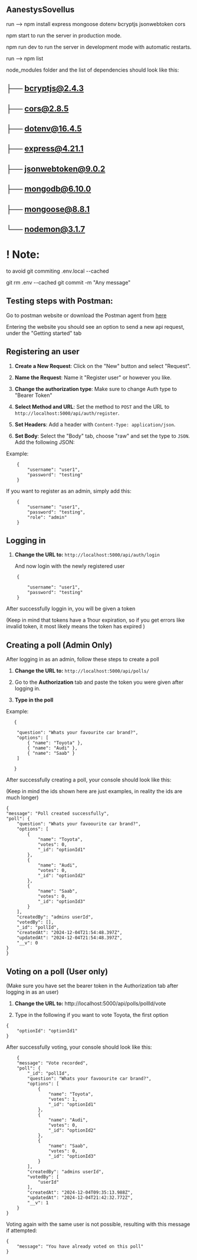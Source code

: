 ## AanestysSovellus

run --> npm install express mongoose dotenv bcryptjs jsonwebtoken cors

npm start to run the server in production mode.

npm run dev to run the server in development mode with automatic restarts.

run --> npm list

node_modules folder and the list of dependencies should look like this:

##    ├── bcryptjs@2.4.3
##    ├── cors@2.8.5
##    ├── dotenv@16.4.5
##    ├── express@4.21.1
##    ├── jsonwebtoken@9.0.2
##    ├── mongodb@6.10.0
##    ├── mongoose@8.8.1
##    └── nodemon@3.1.7

# ! Note:

to avoid git commiting .env.local --cached

git rm .env --cached
git commit -m "Any message"


## Testing steps with Postman: 

Go to postman website or download the Postman agent from [here](https://www.postman.com/downloads/)

Entering the website you should see an option to send a new api request, under the "Getting started" tab

## Registering an user

1. **Create a New Request**: Click on the "New" button and select "Request".

2. **Name the Request**: Name it "Register user" or however you like.

3. **Change the authorization type**: Make sure to change Auth type to "Bearer Token"

4. **Select Method and URL**: Set the method to `POST` and the URL to `http://localhost:5000/api/auth/register`.

5. **Set Headers**: Add a header with `Content-Type: application/json`.
    
6. **Set Body**: Select the "Body" tab, choose "raw" and set the type to `JSON`. Add the following JSON:

Example:

```
    {
        "username": "user1",
        "password": "testing"  
    }
```

If you want to register as an admin, simply add this:

```
    {
        "username": "user1",
        "password": "testing",
        "role": "admin"
    }
```

## Logging in

1. **Change the URL to:** `http://localhost:5000/api/auth/login`

    And now login with the newly registered user

```
    {

        "username": "user1",
        "password": "testing"  
    }
```


After successfully loggin in, you will be given a token


(Keep in mind that tokens have a 1hour expiration, so if you get errors like invalid token, it most likely means the token has expired )

## Creating a poll (Admin Only)

After logging in as an admin, follow these steps to create a poll

1. **Change the URL to:** `http://localhost:5000/api/polls/` 

2. Go to the **Authorization** tab and paste the token you were given after logging in.

3. **Type in the poll**

Example:

```
   {
    
    "question": "Whats your favourite car brand?",
    "options": [
        { "name": "Toyota" },
        { "name": "Audi" },
        { "name": "Saab" }
    ]

   }
```

After successfully creating a poll, your console should look like this:

(Keep in mind the ids shown here are just examples, in reality the ids are much longer)

```
{
"message": "Poll created successfully",
"poll": {
    "question": "Whats your favoourite car brand?",
    "options": [
        {
            "name": "Toyota",
            "votes": 0,
            "_id": "optionId1"
        },
        {
            "name": "Audi",
            "votes": 0,
            "_id": "optionId2"
        },
        {
            "name": "Saab",
            "votes": 0,
            "_id": "optionId3"
        }
    ],
    "createdBy": "admins userId",
    "votedBy": [],
    "_id": "pollId",
    "createdAt": "2024-12-04T21:54:48.397Z",
    "updatedAt": "2024-12-04T21:54:48.397Z",
    "__v": 0
}
}
```

## Voting on a poll (User only)
(Make sure you have set the bearer token in the Authorization tab after logging in as an user)

1. **Change the URL to:** http://localhost:5000/api/polls/pollId/vote

2. Type in the following if you want to vote Toyota, the first option

```
{
    "optionId": "optionId1"
}   
```

After successfully voting, your console should look like this:

```
    {
    "message": "Vote recorded",
    "poll": {
        "_id": "pollId",
        "question": "Whats your favoourite car brand?",
        "options": [
            {
                "name": "Toyota",
                "votes": 1,
                "_id": "optionId1"
            },
            {
                "name": "Audi",
                "votes": 0,
                "_id": "optionId2"
            },
            {
                "name": "Saab",
                "votes": 0,
                "_id": "optionId3"
            }
        ],
        "createdBy": "admins userId",
        "votedBy": [
            "userId"
        ],
        "createdAt": "2024-12-04T09:35:13.988Z",
        "updatedAt": "2024-12-04T21:42:32.772Z",
        "__v": 1
    }
}
```

Voting again with the same user is not possible, resulting with this message if attempted:

```
{
    "message": "You have already voted on this poll"
}
```






